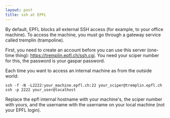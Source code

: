 ```yaml
---
layout: post
title: ssh at EPFL
---
```


By default, EPFL blocks all external SSH access (for example, to your office
machine). To access the machine, you must go through a gateway service called
tremplin (trampoline).

First, you need to create an account before you can use this server (one-time
thing): https://tremplin.epfl.ch/ssh.cgi. You need your sciper number for this,
the password is your gaspar password.

Each time you want to access an internal machine as from the outside world:

    ssh -f -N -L2222:your_machine.epfl.ch:22 your_sciper@tremplin.epfl.ch
    ssh -p 2222 your_user@localhost

Replace the epfl internal hostname with your machine's, the sciper number with
yours, and the username with the username on your local machine (not your EPFL login).
